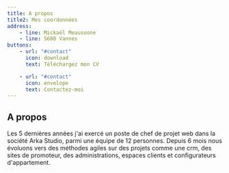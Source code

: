 ```yaml
---
title: A propos
title2: Mes coordonnées
address:
    - line: Mickaël Meausoone
    - line: 5600 Vannes
buttons:
    - url: "#contact"
      icon: download
      text: Téléchargez mon CV

    - url: "#contact"
      icon: envelope
      text: Contactez-moi
---
```

## A propos

<span>Les 5 dernières années j'ai exercé un poste de chef de projet web dans la société Arka Studio</span>,
parmi une équipe de 12 personnes. Depuis 6 mois nous évoluons vers des méthodes agiles sur des projets comme une crm,
des sites de promoteur, des administrations, espaces clients et configurateurs d'appartement.
